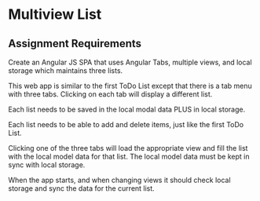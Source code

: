 # Multiview List

## Assignment Requirements
Create an Angular JS SPA that uses Angular Tabs, multiple views, and local storage which maintains three lists.

This web app is similar to the first ToDo List except that there is a tab menu with three tabs. Clicking on each tab will display a different list. 

Each list needs to be saved in the local modal data PLUS in local storage.

Each list needs to be able to add and delete items, just like the first ToDo List.

Clicking one of the three tabs will load the appropriate view and fill the list with the local model data for that list. The local model data must be kept in sync with local storage.

When the app starts, and when changing views it should check local storage and sync the data for the current list.

